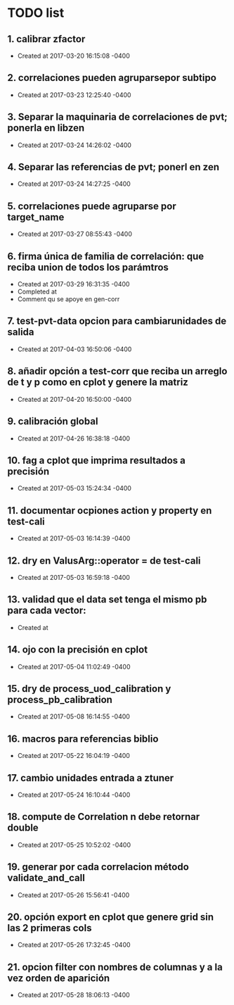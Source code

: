 # TODO list
## 1. calibrar zfactor
- Created at   2017-03-20 16:15:08 -0400

## 2. correlaciones pueden agruparsepor subtipo
- Created at   2017-03-23 12:25:40 -0400

## 3. Separar la maquinaria de correlaciones de pvt; ponerla en libzen
- Created at   2017-03-24 14:26:02 -0400

## 4. Separar las referencias de pvt; ponerl en zen
- Created at   2017-03-24 14:27:25 -0400

## 5. correlaciones puede agruparse por target_name
- Created at   2017-03-27 08:55:43 -0400

## 6. firma única de familia de correlación: que reciba union de todos los parámtros
- Created at   2017-03-29 16:31:35 -0400
- Completed at 
- Comment      qu se apoye en gen-corr

## 7. test-pvt-data opcion para cambiarunidades de salida
- Created at   2017-04-03 16:50:06 -0400

## 8. añadir opción a test-corr que reciba un arreglo de t y p como en cplot y genere la matriz
- Created at   2017-04-20 16:50:00 -0400

## 9. calibración global
- Created at   2017-04-26 16:38:18 -0400

## 10. fag a cplot que imprima resultados a precisión
- Created at   2017-05-03 15:24:34 -0400

## 11. documentar ocpiones action y property en test-cali
- Created at   2017-05-03 16:14:39 -0400

## 12. dry en ValusArg::operator = de test-cali
- Created at   2017-05-03 16:59:18 -0400

## 13. validad que el data set tenga el mismo pb para cada vector: 
- Created at   

## 14. ojo con la precisión en cplot
- Created at   2017-05-04 11:02:49 -0400

## 15. dry de process_uod_calibration y process_pb_calibration
- Created at   2017-05-08 16:14:55 -0400

## 16. macros para referencias biblio
- Created at   2017-05-22 16:04:19 -0400

## 17. cambio unidades entrada a ztuner
- Created at   2017-05-24 16:10:44 -0400

## 18. compute de Correlation n debe retornar double
- Created at   2017-05-25 10:52:02 -0400

## 19. generar por cada correlacion método validate_and_call
- Created at   2017-05-26 15:56:41 -0400

## 20. opción export en cplot que genere grid sin las 2 primeras cols
- Created at   2017-05-26 17:32:45 -0400

## 21. opcion filter con nombres de columnas y a la vez orden de aparición
- Created at   2017-05-28 18:06:13 -0400

